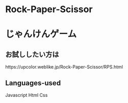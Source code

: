 # Rock-Paper-Scissor
<h1>じゃんけんゲーム</h1>

<h2>お試ししたい方は</h2>
https://upcolor.weblike.jp/Rock-Paper-Scissor/RPS.html
<br>

<h2>Languages-used</h2>
Javascript
Html
Css